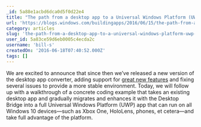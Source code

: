 ```yaml
---
_id: 5a88e1acbd6dca0d5f0d22e4
title: "The path from a desktop app to a Universal Windows Platform (UWP) app"
url: 'https://blogs.windows.com/buildingapps/2016/06/15/the-path-from-a-desktop-app-to-a-universal-windows-platform-uwp-app/'
category: articles
slug: 'the-path-from-a-desktop-app-to-a-universal-windows-platform-uwp-app'
user_id: 5a83ce59d6eb0005c4ecda2c
username: 'bill-s'
createdOn: '2016-06-18T07:40:52.000Z'
tags: []
---
```


We are excited to announce that since then we’ve released a new version of the desktop app converter, adding support for <a href="https://msdn.microsoft.com/en-us/windows/uwp/porting/desktop-to-uwp-run-desktop-app-converter">great new features</a> and fixing several issues to provide a more stable environment. Today, we will follow up with a walkthrough of a concrete coding example that takes an existing desktop app and gradually migrates and enhances it with the Desktop Bridge into a full Universal Windows Platform (UWP) app that can run on all Windows 10 devices—such as Xbox One, HoloLens, phones, et cetera—and take full advantage of the platform.
